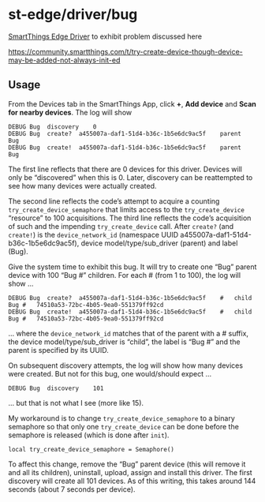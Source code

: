 # st-edge/driver/bug

[SmartThings Edge Driver](https://community.smartthings.com/t/preview-smartthings-managed-edge-device-drivers)
to exhibit problem discussed here

https://community.smartthings.com/t/try-create-device-though-device-may-be-added-not-always-init-ed

## Usage

From the Devices tab in the SmartThings App, click **+**, **Add device** and **Scan for nearby devices**.
The log will show

```
DEBUG Bug  discovery	0
DEBUG Bug  create?	a455007a-daf1-51d4-b36c-1b5e6dc9ac5f	parent	Bug
DEBUG Bug  create!	a455007a-daf1-51d4-b36c-1b5e6dc9ac5f	parent	Bug
```

The first line reflects that there are 0 devices for this driver.
Devices will only be “discovered” when this is 0.
Later, discovery can be reattempted to see how many devices were actually created.

The second line reflects the code’s attempt to acquire a counting `try_create_device_semaphore` that limits access to the `try_create_device` “resource” to 100 acquisitions.
The third line reflects the code’s acquisition of such and the impending `try_create_device` call.
After `create?` (and `create!`) is the `device_network_id` (namespace UUID a455007a-daf1-51d4-b36c-1b5e6dc9ac5f), device model/type/sub_driver (parent) and label (Bug).

Give the system time to exhibit this bug.
It will try to create one “Bug” parent device with 100 “Bug #” children.
For each # (from 1 to 100), the log will show …

```
DEBUG Bug  create?	a455007a-daf1-51d4-b36c-1b5e6dc9ac5f	#	child	Bug #	74510a53-72bc-4b05-9ea0-551379ff92cd
DEBUG Bug  create!	a455007a-daf1-51d4-b36c-1b5e6dc9ac5f	#	child	Bug #	74510a53-72bc-4b05-9ea0-551379ff92cd
```

… where
the `device_network_id` matches that of the parent with a # suffix, the device model/type/sub_driver is “child”, the label is “Bug #” and the parent is specified by its UUID.

On subsequent discovery attempts, the log will show how many devices were created.
But not for this bug, one would/should expect …

```
DEBUG Bug  discovery	101
```

… but that is not what I see (more like 15).

My workaround is to change `try_create_device_semaphore` to a binary semaphore so that only one `try_create_device` can be done before the semaphore is released (which is done after `init`).

```
local try_create_device_semaphore = Semaphore()
```

To affect this change, remove the “Bug” parent device (this will remove it and all its children), uninstall, upload, assign and install this driver.
The first discovery will create all 101 devices.
As of this writing, this takes around 144 seconds (about 7 seconds per device).
